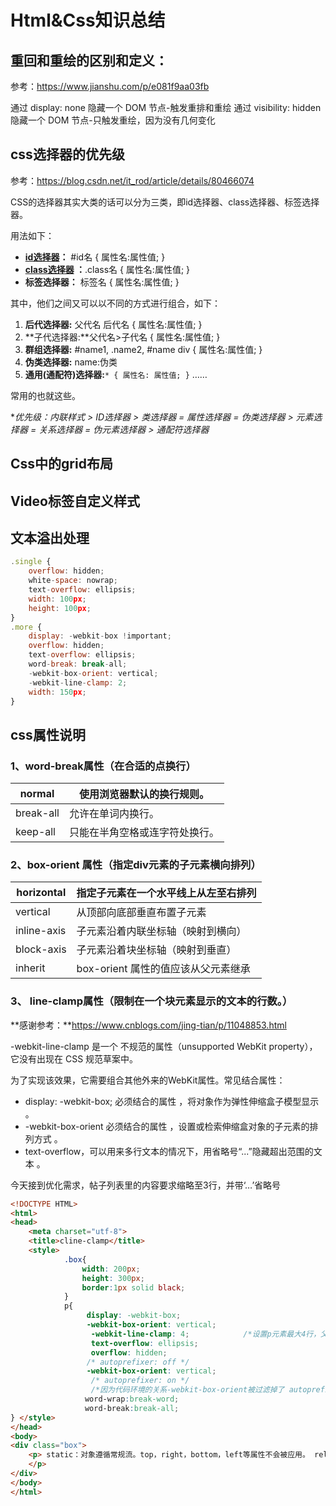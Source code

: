 # Html&Css知识总结



## 重回和重绘的区别和定义：

参考：https://www.jianshu.com/p/e081f9aa03fb

通过 display: none 隐藏一个 DOM 节点-触发重排和重绘
通过 visibility: hidden 隐藏一个 DOM 节点-只触发重绘，因为没有几何变化

## css选择器的优先级

参考：https://blog.csdn.net/it_rod/article/details/80466074

CSS的选择器其实大类的话可以分为三类，即id选择器、class选择器、标签选择器。

用法如下：

- **[id选择器](http://www.w3cschool.cn/cssref/selector-id.html)：** #id名 { 属性名:属性值; }
- **[class选择器](http://www.w3cschool.cn/cssref/selector-class.html) ：**.class名 { 属性名:属性值; }
- **标签选择器：** 标签名 { 属性名:属性值; }

其中，他们之间又可以以不同的方式进行组合，如下：

1. **后代选择器:** 父代名 后代名 { 属性名:属性值; }
2. **子代选择器:**父代名>子代名 { 属性名:属性值; }
3. **群组选择器:** #name1, .name2, #name div { 属性名:属性值; }
4. **伪类选择器:** name:伪类
5. **通用(通配符)选择器:**`* { 属性名: 属性值; }` ……

常用的也就这些。

**优先级：*内联样式 > ID选择器 > 类选择器 = 属性选择器 = 伪类选择器 > 元素选择器 = 关系选择器 = 伪元素选择器 > 通配符选择器**



## Css中的grid布局

## Video标签自定义样式



## 文本溢出处理

```js
.single {
    overflow: hidden;
    white-space: nowrap;
    text-overflow: ellipsis;
    width: 100px;
    height: 100px;
}
.more {
    display: -webkit-box !important;
    overflow: hidden;
    text-overflow: ellipsis;
    word-break: break-all;
    -webkit-box-orient: vertical;
    -webkit-line-clamp: 2;
    width: 150px;
}
```



## css属性说明

### 1、**word-break**属性（在合适的点换行）

| normal    | 使用浏览器默认的换行规则。     |
| --------- | ------------------------------ |
| break-all | 允许在单词内换行。             |
| keep-all  | 只能在半角空格或连字符处换行。 |



### 2、box-orient 属性（指定div元素的子元素横向排列）

| horizontal  | 指定子元素在一个水平线上从左至右排列 |
| ----------- | ------------------------------------ |
| vertical    | 从顶部向底部垂直布置子元素           |
| inline-axis | 子元素沿着内联坐标轴（映射到横向）   |
| block-axis  | 子元素沿着块坐标轴（映射到垂直）     |
| inherit     | box-orient 属性的值应该从父元素继承  |



### 3、 line-clamp属性（**限制在一个块元素显示的文本的行数。**）

**感谢参考：**https://www.cnblogs.com/jing-tian/p/11048853.html				

-webkit-line-clamp 是一个 不规范的属性（unsupported WebKit property），它没有出现在 CSS 规范草案中。

为了实现该效果，它需要组合其他外来的WebKit属性。常见结合属性：

- display: -webkit-box; 必须结合的属性 ，将对象作为弹性伸缩盒子模型显示 。
- -webkit-box-orient 必须结合的属性 ，设置或检索伸缩盒对象的子元素的排列方式 。
- text-overflow，可以用来多行文本的情况下，用省略号“...”隐藏超出范围的文本 。

今天接到优化需求，帖子列表里的内容要求缩略至3行，并带‘…’省略号

```html
<!DOCTYPE HTML>
<html>
<head>
    <meta charset="utf-8">
    <title>cline-clamp</title>
    <style>    
            .box{
                width: 200px;
                height: 300px;
                border:1px solid black;
            }
            p{
                 display: -webkit-box;
                 -webkit-box-orient: vertical;
                  -webkit-line-clamp: 4;            /*设置p元素最大4行，父元素需填写宽度才明显*/
                  text-overflow: ellipsis;
                  overflow: hidden;
                 /* autoprefixer: off */
                 -webkit-box-orient: vertical;
                  /* autoprefixer: on */
                  /*因为代码环境的关系-webkit-box-orient被过滤掉了 autoprefixer 这个关键字可以免除被过滤的动作*/
　　　　　　　　　　word-wrap:break-word;
　　　　　　　　　　word-break:break-all;
} </style> 
</head> 
<body> 
<div class="box"> 
    <p> static：对象遵循常规流。top，right，bottom，left等属性不会被应用。 relative： 对象遵循常规流，并且参照自身在常规流中的位置通过top，right，bottom，left属性进行偏移时不影响常规流中的任何元素。 absolute：对象脱离常规流，使用top，right，bottom，left等属性进行绝对定位，
    </p> 
</div> 
</body> 
</html>
```

